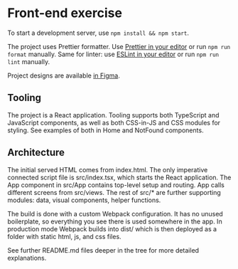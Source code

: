 # Front-end exercise

To start a development server, use `npm install && npm start`.

The project uses Prettier formatter. Use [Prettier in your editor](https://prettier.io/docs/en/editors.html) or run `npm run format` manually. Same for linter: use [ESLint in your editor](https://eslint.org/docs/user-guide/integrations) or run `npm run lint` manually.

Project designs are available [in Figma](https://www.figma.com/file/0502uQRIymsq7BEQBhid91bV/Untitled?node-id=0%3A1).

## Tooling

The project is a React application. Tooling supports both TypeScript and JavaScript components, as well as both CSS-in-JS and CSS modules for styling. See examples of both in Home and NotFound components.

## Architecture

The initial served HTML comes from index.html. The only imperative connected script file is src/index.tsx, which starts the React application. The App component in src/App contains top-level setup and routing. App calls different screens from src/views. The rest of src/\* are further supporting modules: data, visual components, helper functions.

The build is done with a custom Webpack configuration. It has no unused boilerplate, so everything you see there is used somewhere in the app. In production mode Webpack builds into dist/ which is then deployed as a folder with static html, js, and css files.

See further README.md files deeper in the tree for more detailed explanations.
